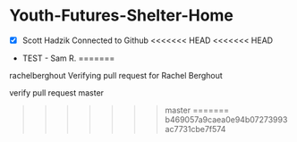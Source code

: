 # Youth-Futures-Shelter-Home

- [x] Scott Hadzik Connected to Github
<<<<<<< HEAD
<<<<<<< HEAD
- TEST - Sam R.
=======

rachelberghout
Verifying pull request for Rachel Berghout

verify pull request
master
>>>>>>> master
=======
>>>>>>> b469057a9caea0e94b07273993ac7731cbe7f574
